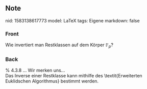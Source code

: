 ## Note
nid: 1583138617773
model: LaTeX
tags: Eigene
markdown: false

### Front
Wie invertiert man Restklassen auf dem Körper $\mathbb{F}_p$?

### Back
<div>
  % 4.3.8 ... Wir merken uns...
</div>Das Inverse einer Restklasse kann mithilfe des
\textit{Erweiterten Euklidschen Algorithmus} bestimmt werden.
